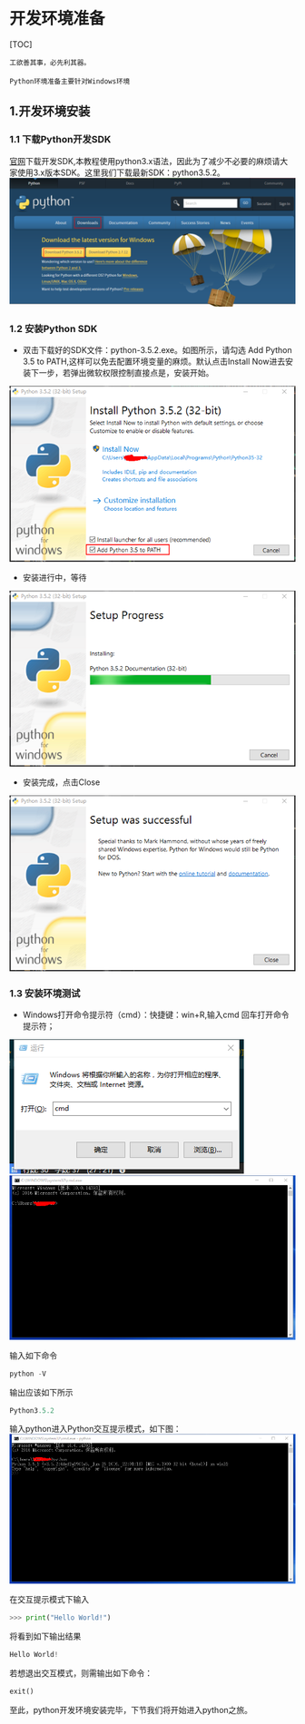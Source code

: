 # 开发环境准备

[TOC]

	工欲善其事，必先利其器。

    Python环境准备主要针对Windows环境


## 1.开发环境安装

### 1.1 下载Python开发SDK

[官网](https://www.python.org/downloads/)下载开发SDK,本教程使用python3.x语法，因此为了减少不必要的麻烦请大家使用3.x版本SDK。这里我们下载最新SDK：python3.5.2。
![SDK下载](resource/downloadSdk.png)

### 1.2 安装Python SDK

* 双击下载好的SDK文件：python-3.5.2.exe。如图所示，请勾选 Add Python 3.5 to PATH,这样可以免去配置环境变量的麻烦。默认点击Install Now进去安装下一步，若弹出微软权限控制直接点是，安装开始。

![python 安装1](resource/pythonInstall1.png)

* 安装进行中，等待

![python 安装2](resource/pythonInstall2.png)

* 安装完成，点击Close

![python安装完成](resource/pythonInstall3.png)

### 1.3 安装环境测试

* Windows打开命令提示符（cmd）：快捷键：win+R,输入cmd 回车打开命令提示符；

![快捷键win+R](resource/winR.png)
![命令提示符](resource/cmd.png)

输入如下命令

``` python
python -V
```
输出应该如下所示
``` python
Python3.5.2
```

输入python进入Python交互提示模式，如下图：
![进入交互提示模式](resource/pythonStart.png)

在交互提示模式下输入
```python
>>> print("Hello World!")
```
将看到如下输出结果
```python
Hello World!
```
若想退出交互模式，则需输出如下命令：
```python
exit()
```

至此，python开发环境安装完毕，下节我们将开始进入python之旅。




